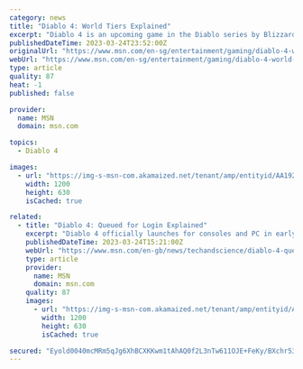 ```yaml
---
category: news
title: "Diablo 4: World Tiers Explained"
excerpt: "Diablo 4 is an upcoming game in the Diablo series by Blizzard. While it is not going to be available until June, Diablo 4 is currently having a beta weekend. During this weekend, players will be able ..."
publishedDateTime: 2023-03-24T23:52:00Z
originalUrl: "https://www.msn.com/en-sg/entertainment/gaming/diablo-4-world-tiers-explained/ar-AA192Dnd"
webUrl: "https://www.msn.com/en-sg/entertainment/gaming/diablo-4-world-tiers-explained/ar-AA192Dnd"
type: article
quality: 87
heat: -1
published: false

provider:
  name: MSN
  domain: msn.com

topics:
  - Diablo 4

images:
  - url: "https://img-s-msn-com.akamaized.net/tenant/amp/entityid/AA192Z1l.img?h=630&w=1200&m=6&q=60&o=t&l=f&f=jpg&x=553&y=203"
    width: 1200
    height: 630
    isCached: true

related:
  - title: "Diablo 4: Queued for Login Explained"
    excerpt: "Diablo 4 officially launches for consoles and PC in early June. With only a couple of weeks left for Blizzard to prepare for release, the company is underway a two-week beta test period for the ..."
    publishedDateTime: 2023-03-24T15:21:00Z
    webUrl: "https://www.msn.com/en-gb/news/techandscience/diablo-4-queued-for-login-explained/ar-AA192OTQ"
    type: article
    provider:
      name: MSN
      domain: msn.com
    quality: 87
    images:
      - url: "https://img-s-msn-com.akamaized.net/tenant/amp/entityid/AA192Re3.img?h=630&w=1200&m=6&q=60&o=t&l=f&f=jpg&x=390&y=628"
        width: 1200
        height: 630
        isCached: true

secured: "Eyold0040mcMRm5qJg6XhBCXKKwm1tAhAQ0f2L3nTw611OJE+FeKy/BXchr538RX651mspJoqjsVa/ccfXKkZcdyUOeQmWF2asnC150jFDzpDfK3ZFZpqZcUguKXEAKeAQSqnrOxRQzZkFsDq0Eq051+CNHGSK8pQK+st33LkAI3vxToOy8Tysg6H/BUbq0leOBMpkwtkhK58l5cgO+PCXiBfy9cGofCDOVGMoaDL0UMJVdaBc/ZFFWnfat6noT0tOHSJMoQzKgZXu2c003bxQTmkB0jybXHgkOPFywrPwT09pEDg03+iWlHaDDsxXfnEhSGbr9BFgj9y2m2puJoLLVsBrNniHrNrdrbb3OhdZQ=;kvGVN9FrmlB5/TO0Vb3u1Q=="
---
```


